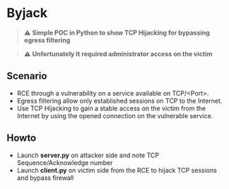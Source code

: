 # Byjack

> :warning: **Simple POC in Python to show TCP Hijacking for bypassing egress filtering**

> :warning: **Unfortunately It required administrator access on the victim**

## Scenario

- RCE through a vulnerability on a service available on TCP/&lt;Port&gt;.
- Egress filtering allow only established sessions on TCP to the Internet.
- Use TCP Hijacking to gain a stable access on the victim from the Internet by using the opened connection on the vulnerable service.

## Howto

- Launch **server.py** on attacker side and note TCP Sequence/Acknowledge number
- Launch **client.py** on victim side from the RCE to hijack TCP sessions and bypass firewall
